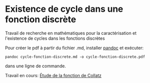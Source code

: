 # Existence de cycle dans une fonction discrète
Travail de recherche en mathématiques pour la caractérisation et l'existence de cycles dans les fonctions discrètes

Pour créer le pdf à partir du fichier .md, installer <a href="http://pandoc.org/">pandoc</a> et exécuter:

`pandoc cycle-fonction-discrete.md -o cycle-fonction-discrete.pdf`

dans une ligne de commande.

Travail en cours: <a href="https://nicolasblackburn.github.io/cycle-fonction-discrete/index.html">Étude de la fonction de Collatz</a>
